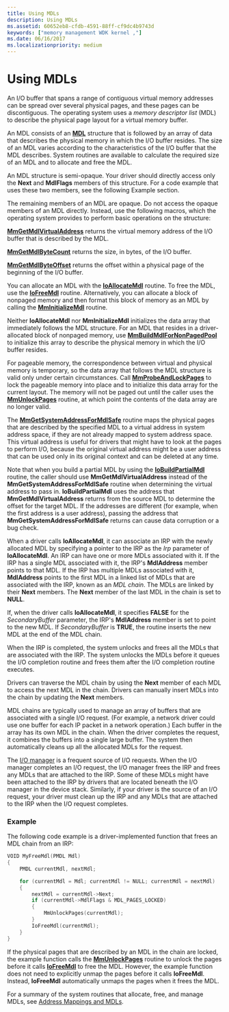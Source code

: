 ```yaml
---
title: Using MDLs
description: Using MDLs
ms.assetid: 60652eb8-cfdb-4591-88ff-cf9dc4b9743d
keywords: ["memory management WDK kernel ,"]
ms.date: 06/16/2017
ms.localizationpriority: medium
---
```


# Using MDLs


An I/O buffer that spans a range of contiguous virtual memory addresses can be spread over several physical pages, and these pages can be discontiguous. The operating system uses a *memory descriptor list* (MDL) to describe the physical page layout for a virtual memory buffer.

An MDL consists of an [**MDL**](https://msdn.microsoft.com/library/windows/hardware/ff554414) structure that is followed by an array of data that describes the physical memory in which the I/O buffer resides. The size of an MDL varies according to the characteristics of the I/O buffer that the MDL describes. System routines are available to calculate the required size of an MDL and to allocate and free the MDL.

An MDL structure is semi-opaque. Your driver should directly access only the **Next** and **MdlFlags** members of this structure. For a code example that uses these two members, see the following Example section.

The remaining members of an MDL are opaque. Do not access the opaque members of an MDL directly. Instead, use the following macros, which the operating system provides to perform basic operations on the structure:

[**MmGetMdlVirtualAddress**](https://msdn.microsoft.com/library/windows/hardware/ff554539) returns the virtual memory address of the I/O buffer that is described by the MDL.

[**MmGetMdlByteCount**](https://msdn.microsoft.com/library/windows/hardware/ff554530) returns the size, in bytes, of the I/O buffer.

[**MmGetMdlByteOffset**](https://msdn.microsoft.com/library/windows/hardware/ff554533) returns the offset within a physical page of the beginning of the I/O buffer.

You can allocate an MDL with the [**IoAllocateMdl**](https://msdn.microsoft.com/library/windows/hardware/ff548263) routine. To free the MDL, use the [**IoFreeMdl**](https://msdn.microsoft.com/library/windows/hardware/ff549126) routine. Alternatively, you can allocate a block of nonpaged memory and then format this block of memory as an MDL by calling the [**MmInitializeMdl**](https://msdn.microsoft.com/library/windows/hardware/ff554568) routine.

Neither **IoAllocateMdl** nor **MmInitializeMdl** initializes the data array that immediately follows the MDL structure. For an MDL that resides in a driver-allocated block of nonpaged memory, use [**MmBuildMdlForNonPagedPool**](https://msdn.microsoft.com/library/windows/hardware/ff554498) to initialize this array to describe the physical memory in which the I/O buffer resides.

For pageable memory, the correspondence between virtual and physical memory is temporary, so the data array that follows the MDL structure is valid only under certain circumstances. Call [**MmProbeAndLockPages**](https://msdn.microsoft.com/library/windows/hardware/ff554664) to lock the pageable memory into place and to initialize this data array for the current layout. The memory will not be paged out until the caller uses the [**MmUnlockPages**](https://msdn.microsoft.com/library/windows/hardware/ff556381) routine, at which point the contents of the data array are no longer valid.

The [**MmGetSystemAddressForMdlSafe**](https://msdn.microsoft.com/library/windows/hardware/ff554559) routine maps the physical pages that are described by the specified MDL to a virtual address in system address space, if they are not already mapped to system address space. This virtual address is useful for drivers that might have to look at the pages to perform I/O, because the original virtual address might be a user address that can be used only in its original context and can be deleted at any time.

Note that when you build a partial MDL by using the [**IoBuildPartialMdl**](https://msdn.microsoft.com/library/windows/hardware/ff548324) routine, the caller should use **MmGetMdlVirtualAddress** instead of the **MmGetSystemAddressForMdlSafe** routine when determining the virtual address to pass in. **IoBuildPartialMdl** uses the address that **MmGetMdlVirtualAddress** returns from the source MDL to determine the offset for the target MDL. If the addresses are different (for example, when the first address is a user address), passing the address that **MmGetSystemAddressForMdlSafe** returns can cause data corruption or a bug check.

When a driver calls **IoAllocateMdl**, it can associate an IRP with the newly allocated MDL by specifying a pointer to the IRP as the *Irp* parameter of **IoAllocateMdl**. An IRP can have one or more MDLs associated with it. If the IRP has a single MDL associated with it, the IRP's **MdlAddress** member points to that MDL. If the IRP has multiple MDLs associated with it, **MdlAddress** points to the first MDL in a linked list of MDLs that are associated with the IRP, known as an *MDL chain*. The MDLs are linked by their **Next** members. The **Next** member of the last MDL in the chain is set to **NULL**.

If, when the driver calls **IoAllocateMdl**, it specifies **FALSE** for the *SecondaryBuffer* parameter, the IRP's **MdlAddress** member is set to point to the new MDL. If *SecondaryBuffer* is **TRUE**, the routine inserts the new MDL at the end of the MDL chain.

When the IRP is completed, the system unlocks and frees all the MDLs that are associated with the IRP. The system unlocks the MDLs before it queues the I/O completion routine and frees them after the I/O completion routine executes.

Drivers can traverse the MDL chain by using the **Next** member of each MDL to access the next MDL in the chain. Drivers can manually insert MDLs into the chain by updating the **Next** members.

MDL chains are typically used to manage an array of buffers that are associated with a single I/O request. (For example, a network driver could use one buffer for each IP packet in a network operation.) Each buffer in the array has its own MDL in the chain. When the driver completes the request, it combines the buffers into a single large buffer. The system then automatically cleans up all the allocated MDLs for the request.

The [I/O manager](windows-kernel-mode-i-o-manager.md) is a frequent source of I/O requests. When the I/O manager completes an I/O request, the I/O manager frees the IRP and frees any MDLs that are attached to the IRP. Some of these MDLs might have been attached to the IRP by drivers that are located beneath the I/O manager in the device stack. Similarly, if your driver is the source of an I/O request, your driver must clean up the IRP and any MDLs that are attached to the IRP when the I/O request completes.

### Example

The following code example is a driver-implemented function that frees an MDL chain from an IRP:

```cpp
VOID MyFreeMdl(PMDL Mdl)
{
    PMDL currentMdl, nextMdl;

    for (currentMdl = Mdl; currentMdl != NULL; currentMdl = nextMdl) 
    {
        nextMdl = currentMdl->Next;
        if (currentMdl->MdlFlags & MDL_PAGES_LOCKED) 
        {
            MmUnlockPages(currentMdl);
        }
        IoFreeMdl(currentMdl);
    }
} 
```

If the physical pages that are described by an MDL in the chain are locked, the example function calls the [**MmUnlockPages**](https://msdn.microsoft.com/library/windows/hardware/ff556381) routine to unlock the pages before it calls [**IoFreeMdl**](https://msdn.microsoft.com/library/windows/hardware/ff549126) to free the MDL. However, the example function does not need to explicitly unmap the pages before it calls **IoFreeMdl**. Instead, **IoFreeMdl** automatically unmaps the pages when it frees the MDL.

For a summary of the system routines that allocate, free, and manage MDLs, see [Address Mappings and MDLs](https://msdn.microsoft.com/library/windows/hardware/ff540568).

 

 




